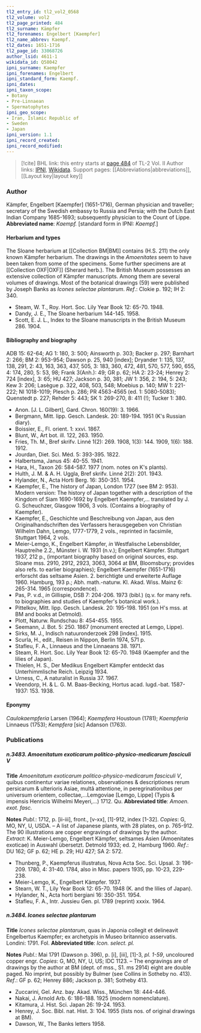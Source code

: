 ```yaml
---
tl2_entry_id: tl2_vol2_0568
tl2_volume: vol2
tl2_page_printed: 484
tl2_surname: Kämpfer
tl2_forenames: Engelbert [Kaempfer]
tl2_name_abbrev: Kaempf.
tl2_dates: 1651-1716
tl2_page_id: 33068726
author_lsid: 4611-1
wikidata_id: Q58042
ipni_surname: Kaempfer
ipni_forenames: Engelbert
ipni_standard_form: Kaempf.
ipni_dates: 
ipni_taxon_scope: 
- Botany
- Pre-Linnaean
- Spermatophytes
ipni_geo_scope: 
- Iran, Islamic Republic of
- Sweden
- Japan
ipni_version: 1.1
ipni_record_created: 
ipni_record_modified:
---
```


> [!cite] BHL link: this entry starts at [page 484](https://www.biodiversitylibrary.org/page/33068726) of TL-2 Vol. II
> Author links: [IPNI](https://www.ipni.org/a/4611-1), [Wikidata](https://www.wikidata.org/wiki/Q58042). Support pages: [[Abbreviations|abbreviations]], [[Layout key|layout key]]

### Author

Kämpfer, Engelbert \[Kaempfer\] (1651-1716), German physician and traveller; secretary of the Swedish embassy to Russia and Persia; with the Dutch East Indian Company 1685-1693; subsequently physician to the Count of Lippe. 
**Abbreviated name**: *Kaempf.* \[standard form in IPNI: *Kaempf.*\]

#### Herbarium and types

The Sloane herbarium at [[Collection BM|BM]] contains (H.S. 211) the only known Kämpfer herbarium. The drawings in the *Amoenitates* seem to have been taken from some of the specimens. Some further specimens are at [[Collection OXF|OXF]] (Sherard herb.). The British Museum possesses an extensive collection of Kämpfer manuscripts. Among them are several volumes of drawings. Most of the botanical drawings (59) were published by Joseph Banks as *Icones selectae plantarum*.
*Ref*.: Clokie p. 192; IH 2: 340.
- Steam, W. T., Roy. Hort. Soc. Lily Year Book 12: 65-70. 1948.
- Dandy, J. E., The Sloane herbarium 144-145. 1958.
- Scott, E. J. L., Index to the Sloane manuscripts in the British Museum 286. 1904.

#### Bibliography and biography

ADB 15: 62-64; AG 1: 180, 3: 500; Ainsworth p. 303; Backer p. 297; Barnhart 2: 266; BM 2: 953-954; Dawson p. 25, 940 \[index\]; Dryander 1: 135, 137, 138, 291, 2: 43, 163, 363, 437, 505, 3: 183, 360, 472, 481, 570, 577, 590, 655, 4: 174, 280, 5: 53, 98; Frank 3(Anh.): 49; GR p. 62; HA 2: 23-24; Henrey 2: 724 \[index\], 3: 65; HU 427; Jackson p. 30, 381; JW 1: 356, 2: 194, 5: 243; Kew 3: 206; Lasègue p. 322, 408, 503, 548; Moebius p. 140; MW 1: 221-222; NI 1018-1019; Plesch p. 286; PR 4563-4565 (ed. 1: 5080-5083); Quenstedt p. 227; Rehder 5: 443; SK 1: 269-270, 8: 411 (!); Tucker 1: 380.
- Anon. \[J. L. Gilbert\], Gard. Chron. 160(19): 3. 1966.
- Bergmann, Mitt. lipp. Gesch. Landesk. 20: 189-194. 1951 (K's Russian diary).
- Boissier, E., Fl. orient. 1: xxvi. 1867.
- Blunt, W., Art bot. ill. 122, 263. 1950.
- Fries, Th. M., Bref skrifv. Linné 1(2): 269. 1908, 1(3): 144. 1909, 1(6): 188. 1912.
- Jourdan, Diet. Sci. Méd. 5: 393-395. 1822.
- Halbertsma, Janus 45: 40-55. 1941.
- Hara, H., Taxon 26: 584-587. 1977 (nom. notes on K's plants).
- Hulth, J. M. & A. H. Uggla, Bref skrifv. Linné 2(2): 201. 1943.
- Hylander, N., Acta Horti Berg. 16: 350-351. 1954.
- Kaempfer, E., The history of Japan, London 1727 (see BM 2: 953). Modern version: The history of Japan together with a description of the Kingdom of Siam 1690-1692 by Engelbert Kaempfer,... translated by J. G. Scheuchzer, Glasgow 1906, 3 vols. (Contains a biography of Kaempfer).
- Kaempfer, E., Geschichte und Beschreibung von Japan, aus den Originalhandschriften des Verfassers herausgegeben von Christian Wilhelm Dahn, Lemgo, 1777-1779, 2 vols., reprinted in facsimile, Stuttgart 1964, 2 vols.
- Meier-Lemgo, K., Engelbert Kämpfer, *in* Westfalische Lebensbilder, Hauptreihe 2.2., Münster i. W. 1931 (n.v.); Engelbert Kämpfer. Stuttgart 1937, 212 p., (important biography based on original sources, esp. Sloane mss. 2910, 2912, 2923, 3063, 3064 at BM, Bloomsbury; provides also refs. to earlier biographies); Engelbert Kaempfer (1651-1716) erforscht das seltsame Asien. 2. berichtigte und erweiterte Auflage 1960. Hamburg, 193 p.; Abh. math.-naturw. Kl. Akad. Wiss. Mainz 6: 265-314. 1965 (correspondence).
- Pas, P. v.d., *in* Gillispie, DSB 7: 204-206. 1973 (bibl.) (q.v. for many refs. to biographies and studies of Kaempfer's botanical work.).
- Pittelkov, Mitt. lipp. Gesch. Landesk. 20: 195-198. 1951 (on H's mss. at BM and books at Detmold).
- Plott, Naturw. Rundschau 8: 454-455. 1955.
- Seemann, J. Bot. 5: 250. 1867 (monument erected at Lemgo, Lippe).
- Sirks, M. J., Indisch natuuronderzoek 298 \[index\]. 1915.
- Scurla, H., edit., Reisen in Nippon, Berlin 1974, 571 p.
- Stafleu, F. A., Linnaeus and the Linnaeans 38. 1971.
- Steam, R. Hort. Soc. Lily Year Book 12: 65-70. 1948 (Kaempfer and the lilies of Japan).
- Thielen, H. S., Der Medikus Engelbert Kämpfer entdeckt das Unterhimmlische Reich. Leipzig 1934.
- Urness, C., A naturalist in Russia 37. 1967.
- Veendorp, H. & L. G. M. Baas-Becking, Hortus acad. lugd.-bat. 1587-1937: 153. 1938.

#### Eponymy

*Caulokaempferia* Larsen (1964); *Kaempfera* Houstoun (1781); *Kaempferia* Linnaeus (1753); *Kempfera* \[sic\] Adanson (1763).

### Publications

##### n.3483. Amoenitatum exoticarum politico-physico-medicarum fasciculi V

**Title**
*Amoenitatum exoticarum politico-physico-medicarum fasciculi V*, quibus continentur variae relationes, observationes & descriptiones rerum persicarum & ulterioris Asiae, multâ attentione, in peregrinationibus per universum orientem, collectae,...Lemgoviae \[Lemgo, Lippe\] (Typis & impensis Henricis Wilhelmi Meyeri,...) 1712. Qu.
**Abbreviated title**: *Amoen. exot. fasc.*

**Notes**
*Publ*.: 1712, p. \[ii-iii\], front., \[v-xx\], \[1\]-912, index \[1-32\]. *Copies*: G, MO, NY, U, USDA. – A list of Japanese plants, with 28 plates, on p. 765-912. The 90 illustrations are copper engravings of drawings by the author.
*Extract*: K. Meier-Lemgo, Engelbert Kämpfer, seltsames Asien (Amoenitates exoticae) in Auswahl übersetzt. Detmold 1933; ed. 2, Hamburg 1960.
*Ref*.: DU 162; GF p. 62; HE p. 29; HU 427; SA 2: 572.
- Thunberg, P., Kaempferus illustratus, Nova Acta Soc. Sci. Upsal. 3: 196-209. 1780, 4: 31-40. 1784, also in Misc. papers 1935, pp. 10-23, 229-238.
- Meier-Lemgo, K., Engelbert Kämpfer. 1937.
- Stearn, W. T., Lily Year Book 12: 65-70. 1948 (K. and the lilies of Japan).
- Hylander, N., Acta horti bergiani 16: 350-351. 1954.
- Stafleu, F. A., Intr. Jussieu Gen. pl. 1789 (reprint) xxxix. 1964.

##### n.3484. Icones selectae plantarum

**Title**
*Icones selectae plantarum*, quas in Japonia collegit et delineavit Engelbertus Kaempfer; ex archetypis in Museo britannico asservatis. Londini: 1791. Fol.
**Abbreviated title**: *Icon. select. pl.*

**Notes**
*Publ*.: Mai 1791 (Dawson p. 396), p. \[i\], \[iii\], \[1\]-3, *pl. 1-59*, uncoloured copper engr. *Copies*: G, MO, NY, U, US; IDC 1123. – The engravings are of drawings by the author at BM (dept. of mss., S1. ms 2914) eight are double paged. No imprint, but possibly by Bulmer (see Collins in Sotheby no. 413).
*Ref*.: GF p. 62; Henrey 886; Jackson p. 381; Sotheby 413.
- Zuccarini, Gel. Anz. bay. Akad. Wiss., München 18: 444-446.
- Nakai, J. Arnold Arb. 6: 186-188. 1925 (modern nomenclature).
- Kitamura, J. Hist. Sci. Japan 26: 19-24. 1953.
- Henrey, J. Soc. Bibl. nat. Hist. 3: 104. 1955 (lists nos. of original drawings at BM).
- Dawson, W., The Banks letters 1958.

